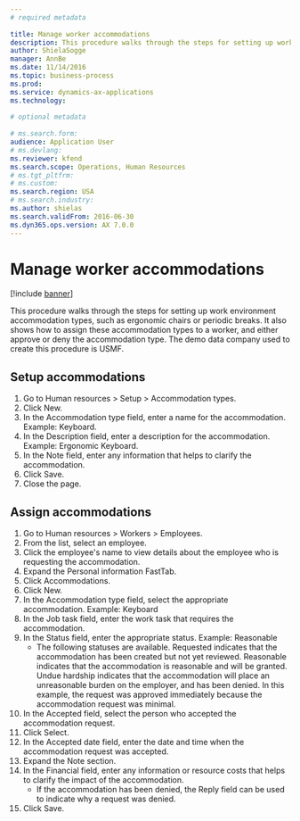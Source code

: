 ```yaml
--- 
# required metadata 
 
title: Manage worker accommodations
description: This procedure walks through the steps for setting up work environment accommodation types, such as ergonomic chairs or periodic breaks. 
author: ShielaSogge
manager: AnnBe 
ms.date: 11/14/2016
ms.topic: business-process 
ms.prod:  
ms.service: dynamics-ax-applications 
ms.technology:  
 
# optional metadata 
 
# ms.search.form:   
audience: Application User 
# ms.devlang:  
ms.reviewer: kfend
ms.search.scope: Operations, Human Resources 
# ms.tgt_pltfrm:  
# ms.custom:  
ms.search.region: USA
# ms.search.industry: 
ms.author: shielas
ms.search.validFrom: 2016-06-30 
ms.dyn365.ops.version: AX 7.0.0 
---
```

# Manage worker accommodations

[!include [banner](../../../includes/banner.md)]

This procedure walks through the steps for setting up work environment accommodation types, such as ergonomic chairs or periodic breaks. It also shows how to assign these accommodation types to a worker, and either approve or deny the accommodation type. The demo data company used to create this procedure is USMF.


## Setup accommodations
1. Go to Human resources > Setup > Accommodation types.
2. Click New.
3. In the Accommodation type field, enter a name for the accommodation. Example: Keyboard.
4. In the Description field, enter a description for the accommodation. Example: Ergonomic Keyboard.
5. In the Note field, enter any information that helps to clarify the accommodation.
6. Click Save.
7. Close the page.

## Assign accommodations
1. Go to Human resources > Workers > Employees.
2. From the list, select an employee.
3. Click the employee's name to view details about the employee who is requesting the accommodation.
4. Expand the Personal information FastTab.
5. Click Accommodations.
6. Click New.
7. In the Accommodation type field, select the appropriate accommodation. Example: Keyboard
8. In the Job task field, enter the work task that requires the accommodation.
9. In the Status field, enter the appropriate status. Example: Reasonable
    * The following statuses are available. Requested indicates that the accommodation has been created but not yet reviewed. Reasonable indicates that the accommodation is reasonable and will be granted. Undue hardship indicates that the accommodation will place an unreasonable burden on the employer, and has been denied. In this example, the request was approved immediately because the accommodation request was minimal.  
10. In the Accepted field, select the person who accepted the accommodation request.
11. Click Select.
12. In the Accepted date field, enter the date and time when the accommodation request was accepted.
13. Expand the Note section.
14. In the Financial field, enter any information or resource costs that helps to clarify the impact of the accommodation.
    * If the accommodation has been denied, the Reply field can be used to indicate why a request was denied.  
15. Click Save.


